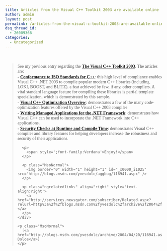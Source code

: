 ```yaml
---
title: Articles from the Visual C++ Toolkit 2003 are available online
author: admin
layout: post
permalink: /articles-from-the-visual-c-toolkit-2003-are-available-online/
dsq_thread_id:
  - 26009366
categories:
  - Uncategorized
---
```

<div class="Section1">
  <p>
    &nbsp;
  </p>
  
  <blockquote style='margin-top:5.0pt;margin-bottom:5.0pt'>
    <div>
      <p>
        <span style=';font-family:Verdana'>See my previous entry regarding the</span> <a href="http://blogs.msdn.com/yvesdolc/archive/2004/04/17/115388.aspx" title="http://blogs.msdn.com/yvesdolc/archive/2004/04/17/115388.aspx"><strong><b><span style=';font-family:Verdana'>The Visual C++ Toolkit 2003</span></b></strong></a><span style=';font-family:Verdana'>. The articles are:<br /> -</span> <a href="http://msdn.microsoft.com/visualc/vctoolkit2003/default.aspx?pull=/library/en-us/dv_vstechart/html/conformance.asp" title="http://msdn.microsoft.com/visualc/vctoolkit2003/default.aspx?pull=/library/en-us/dv_vstechart/html/conformance.asp"><strong><b><span style=';font-family:Verdana'>Conformance to ISO Standards for C++</span></b></strong></a><span style=';font-family:Verdana'>: this high level of compliance enables Visual C++ .NET 2003 to compile popular modern C++ libraries (including LOKI, BOOST, and BLITZ), a feat achieved by few, if any, other compilers. A vital standard language feature for compiling these libraries is partial template specialization, which is demonstrated by this sample.<br /> -</span> <a href="http://msdn.microsoft.com/visualc/vctoolkit2003/default.aspx?pull=/library/en-us/dv_vstechart/html/optimization.asp" title="http://msdn.microsoft.com/visualc/vctoolkit2003/default.aspx?pull=/library/en-us/dv_vstechart/html/optimization.asp"><strong><b><span style=';font-family:Verdana'>Visual C++ Optimization Overview</span></b></strong></a><span style=';font-family:Verdana'>: demonstrates a few of the many code-optimization features offered by the Visual C++ 2003 compiler<br /> -</span> <a href="http://msdn.microsoft.com/visualc/vctoolkit2003/default.aspx?pull=/library/en-us/dv_vstechart/html/frameworknet.asp" title="http://msdn.microsoft.com/visualc/vctoolkit2003/default.aspx?pull=/library/en-us/dv_vstechart/html/frameworknet.asp"><strong><b><span style=';font-family:Verdana'>Writing Managed Applications for the .NET Framework</span></b></strong></a><span style=';font-family:Verdana'>: demonstrates how Visual C++ can be used to incorporate the .NET Framework into C++ applications.<br /> -</span> <a href="http://msdn.microsoft.com/visualc/vctoolkit2003/default.aspx?pull=/library/en-us/dv_vstechart/html/securitychecks.asp" title="http://msdn.microsoft.com/visualc/vctoolkit2003/default.aspx?pull=/library/en-us/dv_vstechart/html/securitychecks.asp"><strong><b><span style=';font-family:Verdana'>Security Checks at Runtime and Compile Time</span></b></strong></a><span style=';font-family:Verdana'>: demonstrates Visual C++ compiler and library features for helping developers increase the robustness and security of their applications.</span>
      </p>
      
      <p>
        <span style=';font-family:Verdana'>Enjoy!</span>
      </p>
      
      <p class="MsoNormal">
        <img border="0" width="1" height="1" id="_x0000_i1025" src="http://blogs.msdn.com/yvesdolc/aggbug/116941.aspx" />
      </p>
      
      <p class="ngrelatedlinks" align="right" style='text-align:right'>
        <a href="http://services.newsgator.com/subscriber/Related.aspx?relurl=http%3a%2f%2fblogs.msdn.com%2fyvesdolc%2farchive%2f2004%2f04%2f20%2f116941.aspx">Related&#8230;</a>
      </p>
    </div>
    
    <p class="MsoNormal">
      [<a href="http://blogs.msdn.com/yvesdolc/archive/2004/04/20/116941.aspx">Yves Dolce</a>]
    </p>
  </blockquote>
</div>
